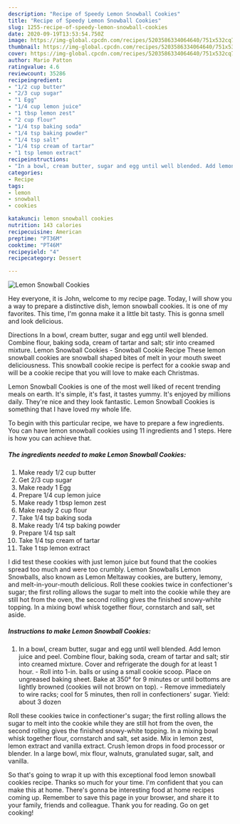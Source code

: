```yaml
---
description: "Recipe of Speedy Lemon Snowball Cookies"
title: "Recipe of Speedy Lemon Snowball Cookies"
slug: 1255-recipe-of-speedy-lemon-snowball-cookies
date: 2020-09-19T13:53:54.750Z
image: https://img-global.cpcdn.com/recipes/5203586334064640/751x532cq70/lemon-snowball-cookies-recipe-main-photo.jpg
thumbnail: https://img-global.cpcdn.com/recipes/5203586334064640/751x532cq70/lemon-snowball-cookies-recipe-main-photo.jpg
cover: https://img-global.cpcdn.com/recipes/5203586334064640/751x532cq70/lemon-snowball-cookies-recipe-main-photo.jpg
author: Mario Patton
ratingvalue: 4.6
reviewcount: 35286
recipeingredient:
- "1/2 cup butter"
- "2/3 cup sugar"
- "1 Egg"
- "1/4 cup lemon juice"
- "1 tbsp lemon zest"
- "2 cup flour"
- "1/4 tsp baking soda"
- "1/4 tsp baking powder"
- "1/4 tsp salt"
- "1/4 tsp cream of tartar"
- "1 tsp lemon extract"
recipeinstructions:
- "In a bowl, cream butter, sugar and egg until well blended. Add lemon juice and peel. Combine flour, baking soda, cream of tartar and salt; stir into creamed mixture. Cover and refrigerate the dough for at least 1 hour. Roll into 1-in. balls or using a small cookie scoop. Place on ungreased baking sheet. Bake at 350° for 9 minutes or until bottoms are lightly browned (cookies will not brown on top). Remove immediately to wire racks; cool for 5 minutes, then roll in confectioners&#39; sugar. Yield: about 3 dozen"
categories:
- Recipe
tags:
- lemon
- snowball
- cookies

katakunci: lemon snowball cookies 
nutrition: 143 calories
recipecuisine: American
preptime: "PT36M"
cooktime: "PT46M"
recipeyield: "4"
recipecategory: Dessert

---
```



![Lemon Snowball Cookies](https://img-global.cpcdn.com/recipes/5203586334064640/751x532cq70/lemon-snowball-cookies-recipe-main-photo.jpg)

Hey everyone, it is John, welcome to my recipe page. Today, I will show you a way to prepare a distinctive dish, lemon snowball cookies. It is one of my favorites. This time, I'm gonna make it a little bit tasty. This is gonna smell and look delicious.

Directions In a bowl, cream butter, sugar and egg until well blended. Combine flour, baking soda, cream of tartar and salt; stir into creamed mixture. Lemon Snowball Cookies - Snowball Cookie Recipe These lemon snowball cookies are snowball shaped bites of melt in your mouth sweet deliciousness. This snowball cookie recipe is perfect for a cookie swap and will be a cookie recipe that you will love to make each Christmas.

Lemon Snowball Cookies is one of the most well liked of recent trending meals on earth. It's simple, it's fast, it tastes yummy. It's enjoyed by millions daily. They're nice and they look fantastic. Lemon Snowball Cookies is something that I have loved my whole life.


To begin with this particular recipe, we have to prepare a few ingredients. You can have lemon snowball cookies using 11 ingredients and 1 steps. Here is how you can achieve that.

<!--inarticleads1-->

##### The ingredients needed to make Lemon Snowball Cookies:

1. Make ready 1/2 cup butter
1. Get 2/3 cup sugar
1. Make ready 1 Egg
1. Prepare 1/4 cup lemon juice
1. Make ready 1 tbsp lemon zest
1. Make ready 2 cup flour
1. Take 1/4 tsp baking soda
1. Make ready 1/4 tsp baking powder
1. Prepare 1/4 tsp salt
1. Take 1/4 tsp cream of tartar
1. Take 1 tsp lemon extract


I did test these cookies with just lemon juice but found that the cookies spread too much and were too crumbly. Lemon Snowballs Lemon Snowballs, also known as Lemon Meltaway cookies, are buttery, lemony, and melt-in-your-mouth delicious. Roll these cookies twice in confectioner&#39;s sugar; the first rolling allows the sugar to melt into the cookie while they are still hot from the oven, the second rolling gives the finished snowy-white topping. In a mixing bowl whisk together flour, cornstarch and salt, set aside. 

<!--inarticleads2-->

##### Instructions to make Lemon Snowball Cookies:

1. In a bowl, cream butter, sugar and egg until well blended. Add lemon juice and peel. Combine flour, baking soda, cream of tartar and salt; stir into creamed mixture. Cover and refrigerate the dough for at least 1 hour. - Roll into 1-in. balls or using a small cookie scoop. Place on ungreased baking sheet. Bake at 350° for 9 minutes or until bottoms are lightly browned (cookies will not brown on top). - Remove immediately to wire racks; cool for 5 minutes, then roll in confectioners&#39; sugar. Yield: about 3 dozen


Roll these cookies twice in confectioner&#39;s sugar; the first rolling allows the sugar to melt into the cookie while they are still hot from the oven, the second rolling gives the finished snowy-white topping. In a mixing bowl whisk together flour, cornstarch and salt, set aside. Mix in lemon zest, lemon extract and vanilla extract. Crush lemon drops in food processor or blender. In a large bowl, mix flour, walnuts, granulated sugar, salt, and vanilla. 

So that's going to wrap it up with this exceptional food lemon snowball cookies recipe. Thanks so much for your time. I'm confident that you can make this at home. There's gonna be interesting food at home recipes coming up. Remember to save this page in your browser, and share it to your family, friends and colleague. Thank you for reading. Go on get cooking!
